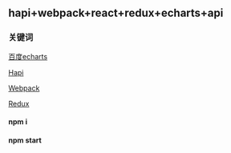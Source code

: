 ## hapi+webpack+react+redux+echarts+api

### 关键词

[百度echarts](http://echarts.baidu.com/examples.html)

[Hapi](http://hapijs.com/)

[Webpack](https://webpack.github.io/)

[Redux](http://redux.js.org/)



#### npm i

#### npm start
